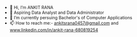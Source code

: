 - 👋 Hi, I’m ANKIT RANA
- 👀 Aspiring Data Analyst and Data Administrator
- 🌱 I’m currently persuing Bachelor's of Computer Applications
- 📫 How to reach me:- ankitsrana0457@gmail.com and www.linkedin.com/in/ankit-rana-680819254

<!---
AnkitRana24-tech/AnkitRana24-tech is a ✨ special ✨ repository because its `README.md` (this file) appears on your GitHub profile.
You can click the Preview link to take a look at your changes.
--->
